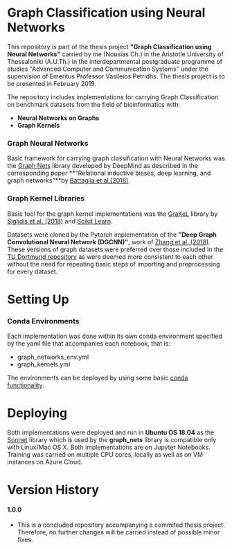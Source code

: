 Graph Classification using Neural Networks
=================
This repository is part of the thesis project **"Graph Classification using Neural Networks"** carried by me (Nousias Ch.) in the Aristotle University of Thessaloniki (A.U.Th.) in the interdepartmental postgraduate programme of studies "Advanced Computer and Communication Systems" under the supervision of Emeritus Professor Vasileios Petridhs. The thesis project is to be presented in February 2019.

The repository includes implementations for carrying Graph Classification on benchmark datasets from the field of bioinformatics with:

- **Neural Networks on Graphs**
- **Graph Kernels**

### Graph Neural Networks
Basic framework for carrying graph classification with Neural Networks was the [Graph Nets](https://github.com/deepmind/graph_nets) library developed by DeepMind as described in the corresponding paper **"Relational inductive biases, deep learning, and graph networks"**by [Battaglia et al.(2018)](https://arxiv.org/abs/1806.01261).

### Graph Kernel Libraries
Basic tool for the graph kernel implementations was the [GraKeL](https://github.com/ysig/GraKeL/) library by [Siglidis et al. (2018)](https://arxiv.org/abs/1806.02193) and [Scikit Learn](https://scikit-learn.org/stable/). 

Datasets were cloned by the Pytorch implementation of the **"Deep Graph Convolutional Neural Network (DGCNN)"**, work of [Zhang et al. (2018)](https://github.com/muhanzhang/dgcnn). These versions of graph datasets were preferred over those included in the [TU Dortmund repository](https://ls11-www.cs.tu-dortmund.de/staff/morris/graphkerneldatasets) as were deemed more consistent to each other without the need for repeating basic steps of importing and preprocessing for every dataset.


Setting Up
=================

### Conda Environments
Each implementation was done within its own conda environment specified by the yaml file that accompanies each notebook, that is:
  - graph_networks_env.yml
  - graph_kernels.yml

The environments can be deployed by using some basic [conda functionality](https://conda.io/projects/conda/en/latest/user-guide/tasks/manage-environments.html#creating-an-environment-from-an-environment-yml-file).

Deploying
=================
Both implementations were deployed and run in **Ubuntu OS 18.04** as the [Sonnet](https://github.com/deepmind/sonnet) library which is used by the **graph_nets** library is compatible only with Linux/Mac OS X. Both implementations are on Jupyter Notebooks. Training was carried on multiple CPU cores, locally as well as on VM instances on Azure Cloud. 


Version History
=================
#### 1.0.0
- This is a concluded repository accompanying a commited thesis project. Therefore, no further changes will be carried instead of possible minor fixes.
